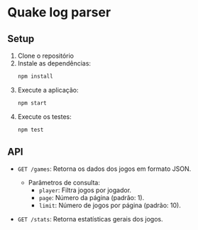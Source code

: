 # Quake log parser

## Setup

1. Clone o repositório
2. Instale as dependências:
    ```sh
    npm install
    ```
3. Execute a aplicação:
    ```sh
    npm start
    ```
4. Execute os testes:
    ```sh
    npm test
    ```

## API

- `GET /games`: Retorna os dados dos jogos em formato JSON.
  - Parâmetros de consulta:
    - `player`: Filtra jogos por jogador.
    - `page`: Número da página (padrão: 1).
    - `limit`: Número de jogos por página (padrão: 10).

- `GET /stats`: Retorna estatísticas gerais dos jogos.